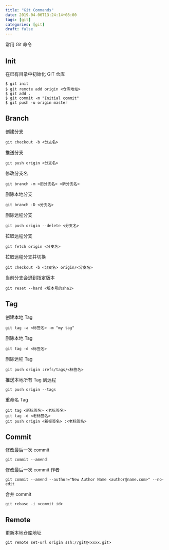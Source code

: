 ```yaml
---
title: "Git Commands"
date: 2019-04-06T13:24:14+08:00
tags: [git]
categories: [git]
draft: false
---
```


常用 Git 命令

## Init

在已有目录中初始化 GIT 仓库

```
$ git init
$ git remote add origin <仓库地址>
$ git add .
$ git commit -m "Initial commit"
$ git push -u origin master
```

## Branch

创建分支

```shell
git checkout -b <分支名>
```

推送分支

```shell
git push origin <分支名> 
```

修改分支名

```shell
git branch -m <旧分支名> <新分支名>
```

删除本地分支

```shell
git branch -D <分支名>
```

删除远程分支

```shell
git push origin --delete <分支名>
```

拉取远程分支

```shell
git fetch origin <分支名>
```

拉取远程分支并切换

```shell
git checkout -b <分支名> origin/<分支名>
```

当前分支会退到指定版本

```shell
git reset --hard <版本号的sha1>
```

## Tag

创建本地 Tag

```shell
git tag -a <标签名> -m "my tag"
```

删除本地 Tag

```shell
git tag -d <标签名>
```

删除远程 Tag

```shell
git push origin :refs/tags/<标签名>
```

推送本地所有 Tag 到远程

```shell
git push origin --tags
```

重命名 Tag

```shell
git tag <新标签名> <老标签名>
git tag -d <老标签名>
git push origin <新标签名> :<老标签名>
```

## Commit

修改最后一次 commit

```shell
git commit --amend
```

修改最后一次 commit 作者

```shell
git commit --amend --author="New Author Name <author@name.com>" --no-edit
```

合并 commit

```shell
git rebase -i <commit id>
```

## Remote

更新本地仓库地址

```shell
git remote set-url origin ssh://git@<xxxx.git>
```
